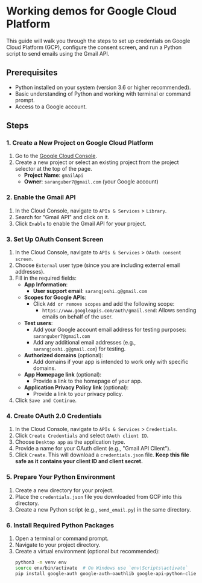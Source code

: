 # Working demos for Google Cloud Platform

This guide will walk you through the steps to set up credentials on Google Cloud Platform (GCP), configure the consent screen, and run a Python script to send emails using the Gmail API.

## Prerequisites

- Python installed on your system (version 3.6 or higher recommended).
- Basic understanding of Python and working with terminal or command prompt.
- Access to a Google account.

## Steps

### 1. Create a New Project on Google Cloud Platform

1. Go to the [Google Cloud Console](https://console.cloud.google.com/).
2. Create a new project or select an existing project from the project selector at the top of the page.
   - **Project Name**: `gmailApi`
   - **Owner**: `saranguber7@gmail.com` (your Google account)

### 2. Enable the Gmail API

1. In the Cloud Console, navigate to `APIs & Services` > `Library`.
2. Search for "Gmail API" and click on it.
3. Click `Enable` to enable the Gmail API for your project.

### 3. Set Up OAuth Consent Screen

1. In the Cloud Console, navigate to `APIs & Services` > `OAuth consent screen`.
2. Choose `External` user type (since you are including external email addresses).
3. Fill in the required fields:
   - **App Information**:
     - **User support email**: `sarangjoshi.g@gmail.com`
   - **Scopes for Google APIs**:
     - Click `Add or remove scopes` and add the following scope:
       - `https://www.googleapis.com/auth/gmail.send`: Allows sending emails on behalf of the user.
   - **Test users**:
     - Add your Google account email address for testing purposes: `saranguber7@gmail.com`
     - Add any additional email addresses (e.g., `sarangjoshi.g@gmail.com`) for testing.
   - **Authorized domains** (optional):
     - Add domains if your app is intended to work only with specific domains.
   - **App Homepage link** (optional):
     - Provide a link to the homepage of your app.
   - **Application Privacy Policy link** (optional):
     - Provide a link to your privacy policy.
4. Click `Save and Continue`.

### 4. Create OAuth 2.0 Credentials

1. In the Cloud Console, navigate to `APIs & Services` > `Credentials`.
2. Click `Create Credentials` and select `OAuth client ID`.
3. Choose `Desktop app` as the application type.
4. Provide a name for your OAuth client (e.g., "Gmail API Client").
5. Click `Create`. This will download a `credentials.json` file. **Keep this file safe as it contains your client ID and client secret.**

### 5. Prepare Your Python Environment

1. Create a new directory for your project.
2. Place the `credentials.json` file you downloaded from GCP into this directory.
3. Create a new Python script (e.g., `send_email.py`) in the same directory.

### 6. Install Required Python Packages

1. Open a terminal or command prompt.
2. Navigate to your project directory.
3. Create a virtual environment (optional but recommended):
   ```sh
   python3 -m venv env
   source env/bin/activate  # On Windows use `env\Scripts\activate`
   pip install google-auth google-auth-oauthlib google-api-python-client
   ```
